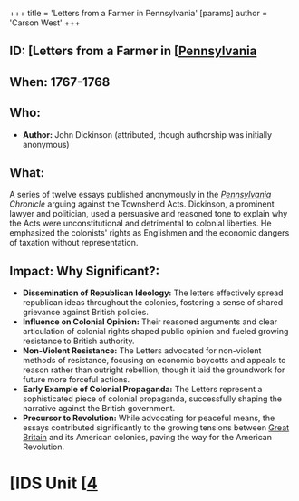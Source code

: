 +++
 title = 'Letters from a Farmer in Pennsylvania'
[params]
	author = 'Carson West'
+++
## ID: [Letters from a Farmer in [[Pennsylvania](./../letters-from-a-farmer-in-[[pennsylvania/) 
## When: 1767-1768

## Who: 
* **Author:** John Dickinson (attributed, though authorship was initially anonymous)

## What: 
A series of twelve essays published anonymously in the *[Pennsylvania](./../pennsylvania/) Chronicle* arguing against the Townshend Acts.  Dickinson, a prominent lawyer and politician, used a persuasive and reasoned tone to explain why the Acts were unconstitutional and detrimental to colonial liberties. He emphasized the colonists' rights as Englishmen and the economic dangers of taxation without representation.

## Impact: Why Significant?: 
* **Dissemination of Republican Ideology:** The letters effectively spread republican ideas throughout the colonies, fostering a sense of shared grievance against British policies.
* **Influence on Colonial Opinion:**  Their reasoned arguments and clear articulation of colonial rights shaped public opinion and fueled growing resistance to British authority.
* **Non-Violent Resistance:**  The Letters advocated for non-violent methods of resistance, focusing on economic boycotts and appeals to reason rather than outright rebellion, though it laid the groundwork for future more forceful actions.
* **Early Example of Colonial Propaganda:** The Letters represent a sophisticated piece of colonial propaganda, successfully shaping the narrative against the British government.
* **Precursor to Revolution:** While advocating for peaceful means, the essays contributed significantly to the growing tensions between [Great Britain](./../great-britain/) and its American colonies, paving the way for the American Revolution.


# [IDS Unit [[4](./../ids-unit-[[4/)
